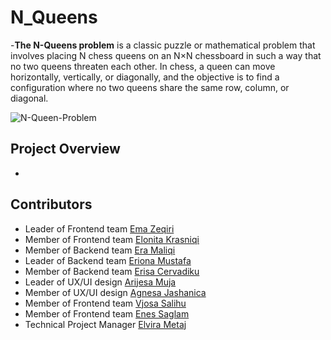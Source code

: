 # N_Queens
-**The N-Queens problem** is a classic puzzle or mathematical problem that involves placing N chess queens on an N×N chessboard in such a way that no two queens threaten each other. In chess, a queen can move horizontally, vertically, or diagonally, and the objective is to find a configuration where no two queens share the same row, column, or diagonal.

![N-Queen-Problem](https://github.com/elvirametaj/N_Queens/assets/118827510/ae13e938-b67f-4edd-a90a-04bea67048c0)


## Project Overview
-






## Contributors

- Leader of Frontend team [Ema Zeqiri](https://github.com/emazech)
- Member of Frontend team [Elonita Krasniqi](https://github.com/ElonitaKrasniqi1)
- Member of Backend team [Era Maliqi](https://github.com/eramaliqi)
- Leader of Backend team [Eriona Mustafa](https://github.com/ErionaM)
- Member of Backend team [Erisa Cervadiku](https://github.com/erisa3002)
- Leader of UX/UI design [Arijesa Muja](https://github.com/ArijesaMuja)
- Member of UX/UI design [Agnesa Jashanica](https://github.com/agnesajashanicaa)
- Member of Frontend team [Vjosa Salihu](https://github.com/Vsalihu1)
- Member of Frontend team [Enes Saglam](https://github.com/SAGLAMENES)
- Technical Project Manager [Elvira Metaj](https://github.com/elvirametaj)
